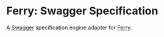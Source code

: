 # Ferry: Swagger Specification

A [Swagger](http://swagger.io) specification engine adapter for [Ferry](https://github.com/ferryjs/ferry).
